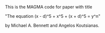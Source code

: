 This is the MAGMA code for paper with title 

"The equation (x - d)^5 + x^5 + (x + d)^5 = y^n"

by Michael A. Bennett and Angelos Koutsianas. 
